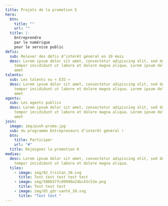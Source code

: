 ```yaml
---
title: Projets de la promotion 5
hero:
  btn:
    title: ""
    url: ""
  title: |-
    Entreprendre
    par le numérique 
    pour le service public
defis:
  sub: Relever des défis d’intérêt général en 10 mois
  desc: Lorem ipsum dolor sit amet, consectetur adipiscing elit, sed do eiusmod
    tempor incididunt ut labore et dolore magna aliqua. Lorem ipsum dolor sit
    amet
talents:
  sub: Les talents ou « EIG »
  desc: Lorem ipsum dolor sit amet, consectetur adipiscing elit, sed do eiusmod
    tempor incididunt ut labore et dolore magna aliqua. Lorem ipsum dolor sit
    amet
agents:
  sub: Les agents publics
  desc: Lorem ipsum dolor sit amet, consectetur adipiscing elit, sed do eiusmod
    tempor incididunt ut labore et dolore magna aliqua. Lorem ipsum dolor sit
    amet
join:
  image: img/push-promo.jpg
  sub: du programme Entrepreneurs d’intérêt général !
  btn:
    title: Participer
    url: "#"
  title: Rejoignez la promotion 6
medias:
  desc: Lorem ipsum dolor sit amet, consectetur adipiscing elit, sed do eiusmod
    tempor incididunt ut labore et dolore magna aliqua.
  tiles:
    - image: img/02_tristan_10.svg
      title: Test test test test test
    - image: img/580b57fcd9996e24bc43c53e.png
      title: Test test test
    - image: img/05_gdr-santé_10.svg
      title: "Test test "
---
```

